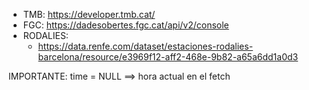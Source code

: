 * TMB: https://developer.tmb.cat/
* FGC: https://dadesobertes.fgc.cat/api/v2/console
* RODALIES: 
  * https://data.renfe.com/dataset/estaciones-rodalies-barcelona/resource/e3969f12-aff2-468e-9b82-a65a6dd1a0d3


IMPORTANTE: time = NULL ==> hora actual en el fetch
